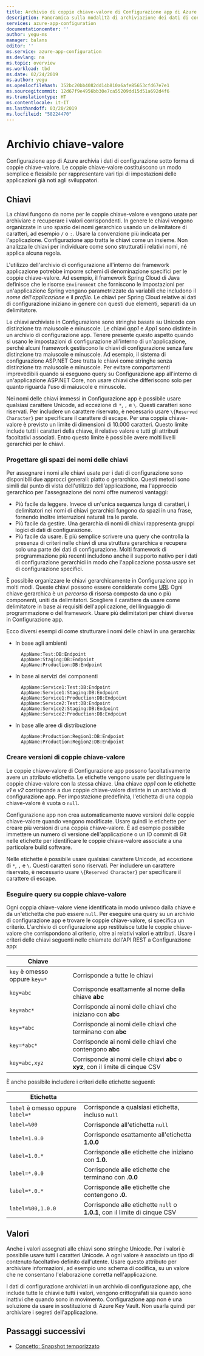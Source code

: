 ```yaml
---
title: Archivio di coppie chiave-valore di Configurazione app di Azure | Microsoft Docs
description: Panoramica sulla modalità di archiviazione dei dati di configurazione in Configurazione app di Azure
services: azure-app-configuration
documentationcenter: ''
author: yegu-ms
manager: balans
editor: ''
ms.service: azure-app-configuration
ms.devlang: na
ms.topic: overview
ms.workload: tbd
ms.date: 02/24/2019
ms.author: yegu
ms.openlocfilehash: 352bc20bb4082dd14b810a6afe85653cfd67e7e1
ms.sourcegitcommit: 12d67f9e4956bb30e7ca55209dd15d51a692d4f6
ms.translationtype: HT
ms.contentlocale: it-IT
ms.lasthandoff: 03/20/2019
ms.locfileid: "58224470"
---
```

# <a name="key-value-store"></a>Archivio chiave-valore

Configurazione app di Azure archivia i dati di configurazione sotto forma di coppie chiave-valore. Le coppie chiave-valore costituiscono un modo semplice e flessibile per rappresentare vari tipi di impostazioni delle applicazioni già noti agli sviluppatori.

## <a name="keys"></a>Chiavi

La chiavi fungono da nome per le coppie chiave-valore e vengono usate per archiviare e recuperare i valori corrispondenti. In genere le chiavi vengono organizzate in uno spazio dei nomi gerarchico usando un delimitatore di caratteri, ad esempio `/` o `:`. Usare la convenzione più indicata per l'applicazione. Configurazione app tratta le chiavi come un insieme. Non analizza le chiavi per individuare come sono strutturati i relativi nomi, né applica alcuna regola.

L'utilizzo dell'archivio di configurazione all'interno dei framework applicazione potrebbe imporre schemi di denominazione specifici per le coppie chiave-valore. Ad esempio, il framework Spring Cloud di Java definisce che le risorse `Environment` che forniscono le impostazioni per un'applicazione Spring vengano parametrizzate da variabili che includono il *nome dell'applicazione* e il *profilo*. Le chiavi per Spring Cloud relative ai dati di configurazione iniziano in genere con questi due elementi, separati da un delimitatore.

Le chiavi archiviate in Configurazione sono stringhe basate su Unicode con distinzione tra maiuscole e minuscole. Le chiavi *app1* e *App1* sono distinte in un archivio di configurazione app. Tenere presente questo aspetto quando si usano le impostazioni di configurazione all'interno di un'applicazione, perché alcuni framework gestiscono le chiavi di configurazione senza fare distinzione tra maiuscole e minuscole. Ad esempio, il sistema di configurazione ASP.NET Core tratta le chiavi come stringhe senza distinzione tra maiuscole e minuscole. Per evitare comportamenti imprevedibili quando si eseguono query su Configurazione app all'interno di un'applicazione ASP.NET Core, non usare chiavi che differiscono solo per quanto riguarda l'uso di maiuscole e minuscole.

Nei nomi delle chiavi immessi in Configurazione app è possibile usare qualsiasi carattere Unicode, ad eccezione di `*`, `,` e `\`. Questi caratteri sono riservati. Per includere un carattere riservato, è necessario usare `\{Reserved Character}` per specificare il carattere di escape. Per una coppia chiave-valore è previsto un limite di dimensioni di 10.000 caratteri. Questo limite include tutti i caratteri della chiave, il relativo valore e tutti gli attributi facoltativi associati. Entro questo limite è possibile avere molti livelli gerarchici per le chiavi.

### <a name="design-key-namespaces"></a>Progettare gli spazi dei nomi delle chiavi

Per assegnare i nomi alle chiavi usate per i dati di configurazione sono disponibili due approcci generali: piatto o gerarchico. Questi metodi sono simili dal punto di vista dell'utilizzo dell'applicazione, ma l'approccio gerarchico per l'assegnazione dei nomi offre numerosi vantaggi:

* Più facile da leggere. Invece di un'unica sequenza lunga di caratteri, i delimitatori nei nomi di chiavi gerarchici fungono da spazi in una frase, fornendo inoltre interruzioni naturali tra le parole.
* Più facile da gestire. Una gerarchia di nomi di chiavi rappresenta gruppi logici di dati di configurazione.
* Più facile da usare. È più semplice scrivere una query che controlla la presenza di criteri nelle chiavi di una struttura gerarchica e recupera solo una parte dei dati di configurazione. Molti framework di programmazione più recenti includono anche il supporto nativo per i dati di configurazione gerarchici in modo che l'applicazione possa usare set di configurazione specifici.

È possibile organizzare le chiavi gerarchicamente in Configurazione app in molti modi. Queste chiavi possono essere considerate come [URI](https://en.wikipedia.org/wiki/Uniform_Resource_Identifier). Ogni chiave gerarchica è un *percorso* di risorsa composto da uno o più componenti, uniti da delimitatori. Scegliere il carattere da usare come delimitatore in base ai requisiti dell'applicazione, del linguaggio di programmazione o del framework. Usare più delimitatori per chiavi diverse in Configurazione app.

Ecco diversi esempi di come strutturare i nomi delle chiavi in una gerarchia:

* In base agli ambienti

        AppName:Test:DB:Endpoint
        AppName:Staging:DB:Endpoint
        AppName:Production:DB:Endpoint

* In base ai servizi dei componenti

        AppName:Service1:Test:DB:Endpoint
        AppName:Service1:Staging:DB:Endpoint
        AppName:Service1:Production:DB:Endpoint
        AppName:Service2:Test:DB:Endpoint
        AppName:Service2:Staging:DB:Endpoint
        AppName:Service2:Production:DB:Endpoint

* In base alle aree di distribuzione

        AppName:Production:Region1:DB:Endpoint
        AppName:Production:Region2:DB:Endpoint

### <a name="version-key-values"></a>Creare versioni di coppie chiave-valore

Le coppie chiave-valore di Configurazione app possono facoltativamente avere un attributo etichetta. Le etichette vengono usate per distinguere le coppie chiave-valore con la stessa chiave. Una chiave *app1* con le etichette *v1* e *v2* corrisponde a due coppie chiave-valore distinte in un archivio di configurazione app. Per impostazione predefinita, l'etichetta di una coppia chiave-valore è vuota o `null`.

Configurazione app non crea automaticamente nuove versioni delle coppie chiave-valore quando vengono modificate. Usare quindi le etichette per creare più versioni di una coppia chiave-valore. È ad esempio possibile immettere un numero di versione dell'applicazione o un ID commit di Git nelle etichette per identificare le coppie chiave-valore associate a una particolare build software.

Nelle etichette è possibile usare qualsiasi carattere Unicode, ad eccezione di `*`, `,` e `\`. Questi caratteri sono riservati. Per includere un carattere riservato, è necessario usare `\{Reserved Character}` per specificare il carattere di escape.

### <a name="query-key-values"></a>Eseguire query su coppie chiave-valore

Ogni coppia chiave-valore viene identificata in modo univoco dalla chiave e da un'etichetta che può essere `null`. Per eseguire una query su un archivio di configurazione app e trovare le coppie chiave-valore, si specifica un criterio. L'archivio di configurazione app restituisce tutte le coppie chiave-valore che corrispondono al criterio, oltre ai relativi valori e attributi. Usare i criteri delle chiavi seguenti nelle chiamate dell'API REST a Configurazione app:

| Chiave | |
|---|---|
| `key` è omesso oppure `key=*` | Corrisponde a tutte le chiavi |
| `key=abc` | Corrisponde esattamente al nome della chiave **abc** |
| `key=abc*` | Corrisponde ai nomi delle chiavi che iniziano con **abc** |
| `key=*abc` | Corrisponde ai nomi delle chiavi che terminano con **abc** |
| `key=*abc*` | Corrisponde ai nomi delle chiavi che contengono **abc** |
| `key=abc,xyz` | Corrisponde ai nomi delle chiavi **abc** o **xyz**, con il limite di cinque CSV |

È anche possibile includere i criteri delle etichette seguenti:

| Etichetta | |
|---|---|
| `label` è omesso oppure `label=*` | Corrisponde a qualsiasi etichetta, incluso `null` |
| `label=%00` | Corrisponde all'etichetta `null` |
| `label=1.0.0` | Corrisponde esattamente all'etichetta **1.0.0** |
| `label=1.0.*` | Corrisponde alle etichette che iniziano con **1.0.** |
| `label=*.0.0` | Corrisponde alle etichette che terminano con **.0.0** |
| `label=*.0.*` | Corrisponde alle etichette che contengono **.0.** |
| `label=%00,1.0.0` | Corrisponde alle etichette `null` o **1.0.1**, con il limite di cinque CSV |

## <a name="values"></a>Valori

Anche i valori assegnati alle chiavi sono stringhe Unicode. Per i valori è possibile usare tutti i caratteri Unicode. A ogni valore è associato un tipo di contenuto facoltativo definito dall'utente. Usare questo attributo per archiviare informazioni, ad esempio uno schema di codifica, su un valore che ne consentano l'elaborazione corretta nell'applicazione.

I dati di configurazione archiviati in un archivio di configurazione app, che include tutte le chiavi e tutti i valori, vengono crittografati sia quando sono inattivi che quando sono in movimento. Configurazione app non è una soluzione da usare in sostituzione di Azure Key Vault. Non usarla quindi per archiviare i segreti dell'applicazione.

## <a name="next-steps"></a>Passaggi successivi

* [Concetto: Snapshot temporizzato](concept-point-time-snapshot.md)  
